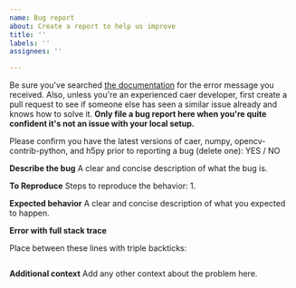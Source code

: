 ```yaml
---
name: Bug report
about: Create a report to help us improve
title: ''
labels: ''
assignees: ''

---
```


Be sure you've searched [the documentation][documentation] for the error message you received. Also, unless you're an experienced caer developer, first create a pull request to see if someone else has seen a similar issue already and knows how to solve it. **Only file a bug report here when you're quite confident it's not an issue with your local setup.**

Please confirm you have the latest versions of caer, numpy, opencv-contrib-python, and h5py prior to reporting a bug (delete one): YES / NO

**Describe the bug**
A clear and concise description of what the bug is.

**To Reproduce**
Steps to reproduce the behavior:
1. 

**Expected behavior**
A clear and concise description of what you expected to happen.

**Error with full stack trace**

Place between these lines with triple backticks:

```
```

**Additional context**
Add any other context about the problem here.

[documentation]: https://github.com/jasmcaus/caer/blob/master/docs/